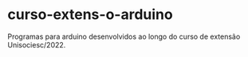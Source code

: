 # curso-extens-o-arduino
Programas para arduino desenvolvidos ao longo do curso de extensão Unisociesc/2022.
